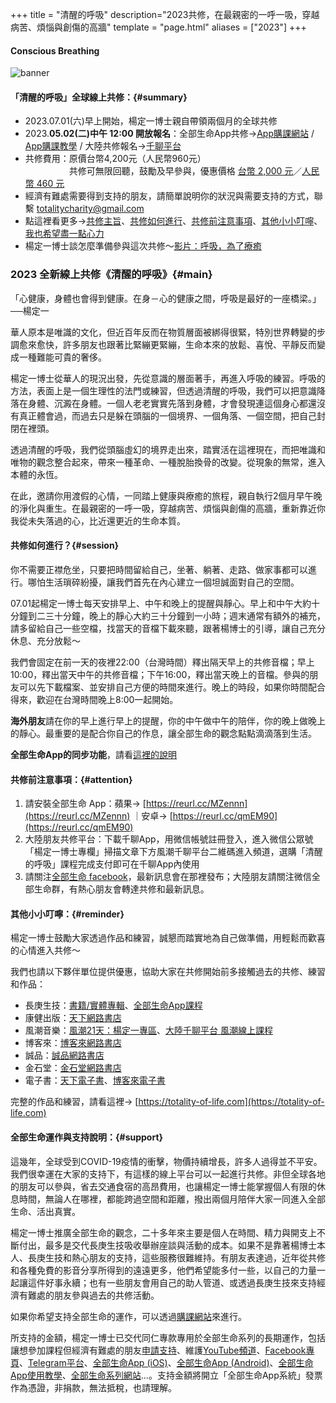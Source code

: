 +++
title = "清醒的呼吸"
description="2023共修，在最親密的一呼一吸，穿越病苦、煩惱與創傷的高牆"
template = "page.html"
aliases = ["2023"]
+++
#### Conscious Breathing
![banner](https://cdn.totality-of-life.com/S08_2023_Conscious_Breathing/2023_ConsciousBreathing.jpg)

#### 「清醒的呼吸」全球線上共修：{#summary}
* 2023.07.01(六)早上開始，楊定一博士親自帶領兩個月的全球共修
* 2023.**05.02(二)中午 12:00 開放報名**：全部生命App共修→[App購課網站](https://store.totality-of-life.com) / [App購課教學](https://fb.watch/d5S8J7Sbtp/) / 大陸共修報名→[千聊平台](https://m.qlchat.com/wechat/page/channel-intro?channelId=2000019669409455&ch_r=shareR1&shareKey=5a47df9389a02515abf8dc980368a474free&sourceNo=link&userSourceId=6d23b254ee4c&shareSourceId=55jyl187db87967d)
* 共修費用：原價台幣4,200元（人民幣960元）<br>
　　　　　共修可無限回聽，鼓勵及早參與，優惠價格 [台幣 2,000 元](https://store.totality-of-life.com)／[人民幣 460 元](https://m.qlchat.com/wechat/page/channel-intro?channelId=2000014099544174&sourceNo=shareapp)<br>
* 經濟有難處需要得到支持的朋友，請簡單說明你的狀況與需要支持的方式，聯繫 [totalitycharity@gmail.com](mailto:totalitycharity@gmail.com?subject=請協助我參與「清醒的呼吸」共修，謝謝！&body=請簡單說明個人狀況和所需要的支持方式)
* 點這裡看更多→[共修主旨](https://totality-of-life.com/2023/#main)、[共修如何進行](https://totality-of-life.com/2023/#session)、[共修前注意事項](https://totality-of-life.com/2023/#attention)、[其他小小叮嚀](https://totality-of-life.com/2023/#reminder)、[我也希望盡一點心力](https://totality-of-life.com/2023/#support)
* 楊定一博士談怎麼準備參與這次共修～[影片：呼吸，為了療癒](https://youtu.be/c6dORjw8IcQ)

### 2023 全新線上共修《清醒的呼吸》{#main}

「心健康，身體也會得到健康。在身－心的健康之間，呼吸是最好的一座橋梁。」──楊定一

華人原本是唯識的文化，但近百年反而在物質層面被綁得很緊，特別世界轉變的步調愈來愈快，許多朋友也跟著比緊繃更緊繃，生命本來的放鬆、喜悅、平靜反而變成一種難能可貴的奢侈。

楊定一博士從華人的現況出發，先從意識的層面著手，再進入呼吸的練習。呼吸的方法，表面上是一個生理性的法門或練習，但透過清醒的呼吸，我們可以把意識降落在身體、沉澱在身體。一個人老老實實先落到身體，才會發現連這個身心都還沒有真正體會過，而過去只是躲在頭腦的一個境界、一個角落、一個空間，把自己封閉在裡頭。

透過清醒的呼吸，我們從頭腦虛幻的境界走出來，踏實活在這裡現在，而把唯識和唯物的觀念整合起來，帶來一種革命、一種脫胎換骨的改變。從現象的無常，進入本體的永恆。

在此，邀請你用渡假的心情，一同踏上健康與療癒的旅程，親自執行2個月早午晚的淨化與重生。在最親密的一呼一吸，穿越病苦、煩惱與創傷的高牆，重新靠近你我從未失落過的心，比近還更近的生命本質。

#### 共修如何進行？{#session}

你不需要正襟危坐，只要把時間留給自己，坐著、躺著、走路、做家事都可以進行。哪怕生活瑣碎紛擾，讓我們首先在內心建立一個坦誠面對自己的空間。

07.01起楊定一博士每天安排早上、中午和晚上的提醒與靜心。早上和中午大約十分鐘到二三十分鐘，晚上的靜心大約三十分鐘到一小時；週末通常有額外的補充，請多留給自己一些空檔，找當天的音檔下載來聽，跟著楊博士的引導，讓自己充分休息、充分放鬆～

我們會固定在前一天的夜裡22:00（台灣時間）釋出隔天早上的共修音檔；早上10:00，釋出當天中午的共修音檔；下午16:00，釋出當天晚上的音檔。參與的朋友可以先下載檔案、並安排自己方便的時間來進行。晚上的時段，如果你時間配合得來，歡迎在台灣時間晚上8:00一起開始。

**海外朋友**請在你的早上進行早上的提醒，你的中午做中午的陪伴，你的晚上做晚上的靜心。最重要的是配合你自己的作息，讓全部生命的觀念點點滴滴落到生活。

**全部生命App的同步功能**，請看[這裡的說明](https://totality-of-life.com/app/)

#### 共修前注意事項：{#attention}

1. 請安裝全部生命 App：蘋果→ [https://reurl.cc/MZennn](https://reurl.cc/MZennn) ｜安卓→ [https://reurl.cc/qmEM90](https://reurl.cc/qmEM90)
2. 大陸朋友共修平台：下載千聊App，用微信帳號註冊登入，進入微信公眾號「楊定一博士專欄」掃描文章下方風潮千聊平台二維碼進入頻道，選購「清醒的呼吸」課程完成支付即可在千聊App內使用
3. 請關注[全部生命 facebook](https://www.facebook.com/TheTotalityOfLife)，最新訊息會在那裡發布；大陸朋友請關注微信全部生命群，有熱心朋友會轉達共修和最新訊息。

#### 其他小小叮嚀：{#reminder}

楊定一博士鼓勵大家透過作品和練習，誠懇而踏實地為自己做準備，用輕鬆而歡喜的心情進入共修～

我們也請以下夥伴單位提供優惠，協助大家在共修開始前多接觸過去的共修、練習和作品：
- 長庚生技：[書籍/實體專輯](https://www.cgb.com.tw/j2j0n/Product/List/5IZW47TTDNP_4374.do)、[全部生命App課程](https://store.totality-of-life.com)<br>
- 康健出版：[天下網路書店](https://shop.cwbook.com.tw/v2/activity/22769)<br>
- 風潮音樂：[風潮21天：楊定一專區](https://21days.windmusic.com.tw/index.php)、[大陸千聊平台 風潮線上課程](https://m.qlchat.com/wechat/page/live/2000001381695860)<br>
- 博客來：[博客來網路書店](https://www.books.com.tw/exep/activity/promote/2007_promote/promote_activity.php?id=PKG0195112)
- 誠品：[誠品網路書店](https://www.eslite.com/exhibitions/CU202304-00081)
- 金石堂：[金石堂網路書店](https://www.kingstone.com.tw/activity/speshow/A2304276)
- 電子書：[天下電子書](https://shop.cwbook.com.tw/V2/Activity/22769#56739335680062210)、[博客來電子書](https://activity.books.com.tw/crosscat/show/A00000059406?loc=P_0020_005)

完整的作品和練習，請看這裡→ [https://totality-of-life.com](https://totality-of-life.com)

#### 全部生命運作與支持說明：{#support}

這幾年，全球受到COVID-19疫情的衝擊，物價持續增長，許多人過得並不平安。我們很幸運在大家的支持下，有這樣的線上平台可以一起進行共修。非但全球各地的朋友可以參與，省去交通食宿的高昂費用，也讓楊定一博士能掌握個人有限的休息時間，無論人在哪裡，都能跨過空間和距離，撥出兩個月陪伴大家一同進入全部生命、活出真實。

楊定一博士推廣全部生命的觀念，二十多年來主要是個人在時間、精力與開支上不斷付出，最多是交代長庚生技吸收舉辦座談與活動的成本。如果不是靠著楊博士本人、長庚生技和熱心朋友的支持，這些服務很難維持。有朋友表達過，近年從共修和各種免費的影音分享所得到的遠遠更多，他們希望能多付一些，以自己的力量一起讓這件好事永續；也有一些朋友會用自己的助人管道、或透過長庚生技來支持經濟有難處的朋友參與過去的共修活動。

如果你希望支持全部生命的運作，可以透過[購課網站](https://store.totality-of-life.com/#/support)來進行。

所支持的金額，楊定一博士已交代同仁專款專用於全部生命系列的長期運作，包括讓想參加課程但經濟有難處的朋友[申請支持](mailto:totalitycharity@gmail.com?subject=請協助我參與課程，謝謝！&body=請簡單說明個人狀況和所需要的支持方式)、維護[YouTube頻道](https://www.youtube.com/channel/UCEFnjJl7BoLtAbzpX_ELL-g)、[Facebook專頁](https://www.facebook.com/TheTotalityOfLife/)、[Telegram平台](https://t.me/ConsciousnessOnly)、[全部生命App (iOS)](https://apps.apple.com/us/app/全部生命/id1562059559)、[全部生命App (Android)](https://play.google.com/store/apps/details?id=app.totality)、[全部生命App使用教學](https://totality-of-life.com/app/)、[全部生命系列網站](https://totality-of-life.com/)…。支持金額將開立「全部生命App系統」發票作為憑證，非捐款，無法抵稅，也請理解。
